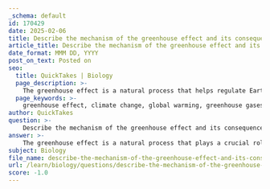 ```yaml
---
_schema: default
id: 170429
date: 2025-02-06
title: Describe the mechanism of the greenhouse effect and its consequences on Earth's climate.
article_title: Describe the mechanism of the greenhouse effect and its consequences on Earth's climate.
date_format: MMM DD, YYYY
post_on_text: Posted on
seo:
  title: QuickTakes | Biology
  page_description: >-
    The greenhouse effect is a natural process that helps regulate Earth's climate by trapping heat from the Sun. However, human activities have increased greenhouse gas concentrations, leading to global warming and significant climate changes with serious consequences for ecosystems and human survival.
  page_keywords: >-
    greenhouse effect, climate change, global warming, greenhouse gases, carbon dioxide, methane, nitrous oxide, infrared radiation, human activities, fossil fuels, deforestation, weather patterns, extreme weather, sea level rise, ecological impact, environmental consequences
author: QuickTakes
question: >-
    Describe the mechanism of the greenhouse effect and its consequences on Earth's climate.
answer: >-
    The greenhouse effect is a natural process that plays a crucial role in regulating Earth's climate. It occurs when the Sun's energy reaches the Earth, where some of this energy is reflected back into space while the rest is absorbed, warming the planet. Greenhouse gases (GHGs) in the atmosphere, such as carbon dioxide (CO₂), methane, and nitrous oxide, trap some of this heat, preventing it from escaping back into space. This mechanism is essential for maintaining a habitable climate on Earth.\n\n### Mechanism of the Greenhouse Effect\n\n1. **Absorption of Infrared Radiation**: When sunlight reaches the Earth, it is converted into heat (infrared radiation). Greenhouse gases like CO₂ absorb this infrared radiation emitted from the Earth's surface. \n\n2. **Re-radiation of Heat**: After absorbing infrared radiation, CO₂ and other greenhouse gases re-emit some of this energy back towards the Earth's surface. This process contributes to warming the atmosphere and is vital for maintaining a temperature that supports life.\n\n### Consequences of the Greenhouse Effect on Earth's Climate\n\n1. **Increased Greenhouse Gas Emissions**: Human activities, particularly the burning of fossil fuels (coal, oil, and natural gas) and deforestation, have significantly increased the concentrations of greenhouse gases in the atmosphere. The combustion of fossil fuels releases large amounts of CO₂, enhancing the greenhouse effect.\n\n2. **Trapping of Heat**: The elevated levels of greenhouse gases trap more heat in the atmosphere, leading to a rise in global temperatures. This phenomenon is known as global warming.\n\n3. **Climate Change Consequences**: The warming of the planet results in altered weather patterns, increased frequency of extreme weather events, and rising sea levels. These changes pose serious risks to ecosystems and human societies, including threats to food security, water supply, and health.\n\nIn summary, while the greenhouse effect is a natural and necessary phenomenon for life on Earth, human-induced increases in greenhouse gas concentrations are leading to global warming and significant changes in climate patterns. This situation necessitates urgent action to mitigate greenhouse gas emissions and adapt to the changing climate to protect both the environment and human well-being.
subject: Biology
file_name: describe-the-mechanism-of-the-greenhouse-effect-and-its-consequences-on-earths-climate.md
url: /learn/biology/questions/describe-the-mechanism-of-the-greenhouse-effect-and-its-consequences-on-earths-climate
score: -1.0
---
```


&nbsp;